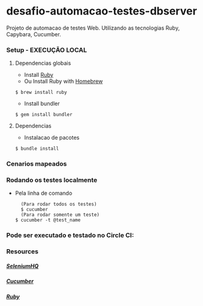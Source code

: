 # desafio-automacao-testes-dbserver

Projeto de automacao de testes Web. Utilizando as tecnologias Ruby, Capybara, Cucumber.

### Setup - EXECUÇÃO LOCAL

1. Dependencias globais

   - Install [Ruby](https://www.ruby-lang.org/en/documentation/installation/)
   - Ou Install Ruby with [Homebrew](http://brew.sh/)

   ```
   $ brew install ruby
   ```

   - Install bundler

   ```
   $ gem install bundler
   ```

2. Dependencias
   - Instalacao de pacotes
   ```
   $ bundle install
   ```

### Cenarios mapeados

### Rodando os testes localmente

- Pela linha de comando
  ```
    (Para rodar todos os testes)
    $ cucumber
    (Para rodar somente um teste)
  $ cucumber -t @test_name
  ```

### Pode ser executado e testado no Circle CI:

### Resources

##### [SeleniumHQ](http://www.seleniumhq.org/docs/)

##### [Cucumber](https://cucumber.io/docs/reference)

##### [Ruby](http://ruby-doc.org/)
